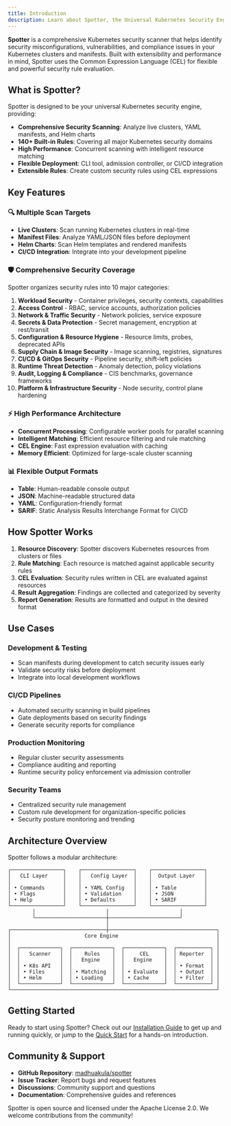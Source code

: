 ```yaml
---
title: Introduction
description: Learn about Spotter, the Universal Kubernetes Security Engine
---
```


**Spotter** is a comprehensive Kubernetes security scanner that helps identify security misconfigurations, vulnerabilities, and compliance issues in your Kubernetes clusters and manifests. Built with extensibility and performance in mind, Spotter uses the Common Expression Language (CEL) for flexible and powerful security rule evaluation.

## What is Spotter?

Spotter is designed to be your universal Kubernetes security engine, providing:

- **Comprehensive Security Scanning**: Analyze live clusters, YAML manifests, and Helm charts
- **140+ Built-in Rules**: Covering all major Kubernetes security domains
- **High Performance**: Concurrent scanning with intelligent resource matching
- **Flexible Deployment**: CLI tool, admission controller, or CI/CD integration
- **Extensible Rules**: Create custom security rules using CEL expressions

## Key Features

### 🔍 Multiple Scan Targets

- **Live Clusters**: Scan running Kubernetes clusters in real-time
- **Manifest Files**: Analyze YAML/JSON files before deployment
- **Helm Charts**: Scan Helm templates and rendered manifests
- **CI/CD Integration**: Integrate into your development pipeline

### 🛡️ Comprehensive Security Coverage

Spotter organizes security rules into 10 major categories:

1. **Workload Security** - Container privileges, security contexts, capabilities
2. **Access Control** - RBAC, service accounts, authorization policies
3. **Network & Traffic Security** - Network policies, service exposure
4. **Secrets & Data Protection** - Secret management, encryption at rest/transit
5. **Configuration & Resource Hygiene** - Resource limits, probes, deprecated APIs
6. **Supply Chain & Image Security** - Image scanning, registries, signatures
7. **CI/CD & GitOps Security** - Pipeline security, shift-left policies
8. **Runtime Threat Detection** - Anomaly detection, policy violations
9. **Audit, Logging & Compliance** - CIS benchmarks, governance frameworks
10. **Platform & Infrastructure Security** - Node security, control plane hardening

### ⚡ High Performance Architecture

- **Concurrent Processing**: Configurable worker pools for parallel scanning
- **Intelligent Matching**: Efficient resource filtering and rule matching
- **CEL Engine**: Fast expression evaluation with caching
- **Memory Efficient**: Optimized for large-scale cluster scanning

### 📊 Flexible Output Formats

- **Table**: Human-readable console output
- **JSON**: Machine-readable structured data
- **YAML**: Configuration-friendly format
- **SARIF**: Static Analysis Results Interchange Format for CI/CD

## How Spotter Works

1. **Resource Discovery**: Spotter discovers Kubernetes resources from clusters or files
2. **Rule Matching**: Each resource is matched against applicable security rules
3. **CEL Evaluation**: Security rules written in CEL are evaluated against resources
4. **Result Aggregation**: Findings are collected and categorized by severity
5. **Report Generation**: Results are formatted and output in the desired format

## Use Cases

### Development & Testing
- Scan manifests during development to catch security issues early
- Validate security risks before deployment
- Integrate into local development workflows

### CI/CD Pipelines
- Automated security scanning in build pipelines
- Gate deployments based on security findings
- Generate security reports for compliance

### Production Monitoring
- Regular cluster security assessments
- Compliance auditing and reporting
- Runtime security policy enforcement via admission controller

### Security Teams
- Centralized security rule management
- Custom rule development for organization-specific policies
- Security posture monitoring and trending

## Architecture Overview

Spotter follows a modular architecture:

```
┌─────────────────┐    ┌─────────────────┐    ┌─────────────────┐
│   CLI Layer     │    │   Config Layer  │    │  Output Layer   │
│                 │    │                 │    │                 │
│ • Commands      │    │ • YAML Config   │    │ • Table         │
│ • Flags         │    │ • Validation    │    │ • JSON          │
│ • Help          │    │ • Defaults      │    │ • SARIF         │
└─────────────────┘    └─────────────────┘    └─────────────────┘
        │                       │                       │
        └───────────────────────┼───────────────────────┘
                                │
┌───────────────────────────────┼───────────────────────────────────┐
│                        Core Engine                                │
│                                                                   │
│  ┌─────────────┐  ┌─────────────┐  ┌─────────────┐  ┌───────────┐ │
│  │   Scanner   │  │    Rules    │  │     CEL     │  │ Reporter  │ │
│  │             │  │   Engine    │  │   Engine    │  │           │ │
│  │ • K8s API   │  │             │  │             │  │ • Format  │ │
│  │ • Files     │  │ • Matching  │  │ • Evaluate  │  │ • Output  │ │
│  │ • Helm      │  │ • Loading   │  │ • Cache     │  │ • Filter  │ │
│  └─────────────┘  └─────────────┘  └─────────────┘  └───────────┘ │
└───────────────────────────────────────────────────────────────────┘
```

## Getting Started

Ready to start using Spotter? Check out our [Installation Guide](/installation/) to get up and running quickly, or jump to the [Quick Start](/quick-start/) for a hands-on introduction.

## Community & Support

- **GitHub Repository**: [madhuakula/spotter](https://github.com/madhuakula/spotter)
- **Issue Tracker**: Report bugs and request features
- **Discussions**: Community support and questions
- **Documentation**: Comprehensive guides and references

Spotter is open source and licensed under the Apache License 2.0. We welcome contributions from the community!
